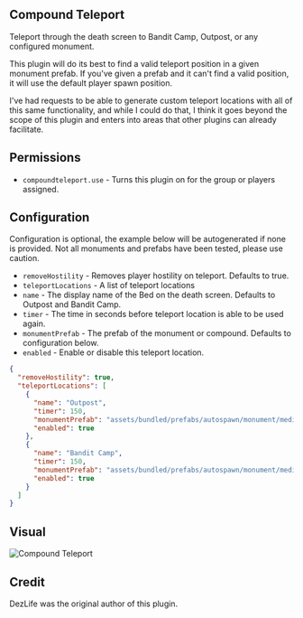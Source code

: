 ## Compound Teleport

Teleport through the death screen to Bandit Camp, Outpost, or any configured monument.

This plugin will do its best to find a valid teleport position in a given monument prefab. If you've given a prefab and it can't find a valid position, it will use the default player spawn position.

I've had requests to be able to generate custom teleport locations with all of this same functionality, and while I could do that, I think it goes beyond the scope of this plugin and enters into areas that other plugins can already facilitate.

## Permissions

- `compoundteleport.use` - Turns this plugin on for the group or players assigned.

## Configuration

Configuration is optional, the example below will be autogenerated if none is provided. Not all monuments and prefabs have been tested, please use caution.

- `removeHostility` - Removes player hostility on teleport. Defaults to true.
- `teleportLocations` - A list of teleport locations
- `name` - The display name of the Bed on the death screen. Defaults to Outpost and Bandit Camp.
- `timer` - The time in seconds before teleport location is able to be used again.
- `monumentPrefab` - The prefab of the monument or compound. Defaults to configuration below.
- `enabled` - Enable or disable this teleport location.

```json
{
  "removeHostility": true,
  "teleportLocations": [
    {
      "name": "Outpost",
      "timer": 150,
      "monumentPrefab": "assets/bundled/prefabs/autospawn/monument/medium/compound.prefab",
      "enabled": true
    },
    {
      "name": "Bandit Camp",
      "timer": 150,
      "monumentPrefab": "assets/bundled/prefabs/autospawn/monument/medium/bandit_town.prefab",
      "enabled": true
    }
  ]
}
```

## Visual

![Compound Teleport](https://i.imgur.com/0ICVXYA.png)

## Credit

DezLife was the original author of this plugin.

